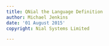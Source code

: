 ```yaml
---
title: QNial the Language Definition
author: Michael Jenkins
date: '01 August 2015'
copyright: Nial Systems Limited

---
```



